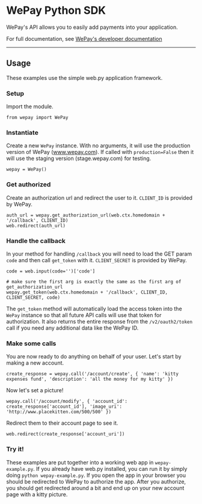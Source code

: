 # WePay Python SDK
WePay's API allows you to easily add payments into your application.

For full documentation, see [WePay's developer documentation](https://www.wepay.com/developer)

***
## Usage
These examples use the simple web.py application framework.

### Setup
Import the module.

    from wepay import WePay

### Instantiate
Create a new `WePay` instance. With no arguments, it will use the production version of WePay (www.wepay.com). If called with `production=False` then it will use the staging version (stage.wepay.com) for testing.

    wepay = WePay()

### Get authorized
Create an authorization url and redirect the user to it. `CLIENT_ID` is provided by WePay.

    auth_url = wepay.get_authorization_url(web.ctx.homedomain + '/callback', CLIENT_ID)
    web.redirect(auth_url)

### Handle the callback
In your method for handling `/callback` you will need to load the GET param `code` and then call `get_token` with it. `CLIENT_SECRET` is provided by WePay.

    code = web.input(code='')['code']
    
    # make sure the first arg is exactly the same as the first arg of get_authorization_url
    wepay.get_token(web.ctx.homedomain + '/callback', CLIENT_ID, CLIENT_SECRET, code)

The `get_token` method will automatically load the access token into the `WePay` instance so that all future API calls will use that token for authorization. It also returns the entire response from the `/v2/oauth2/token` call if you need any additional data like the WePay ID.

### Make some calls
You are now ready to do anything on behalf of your user. Let's start by making a new account.

    create_response = wepay.call('/account/create', { 'name': 'kitty expenses fund', 'description': 'all the money for my kitty' })

Now let's set a picture!

    wepay.call('/account/modify', { 'account_id': create_response['account_id'], 'image_uri': 'http://www.placekitten.com/500/500' })

Redirect them to their account page to see it.

    web.redirect(create_response['account_uri'])

### Try it!
These examples are put together into a working web app in `wepay-example.py`. If you already have web.py installed, you can run it by simply doing `python wepay-example.py`. If you open the app in your browser you should be redirected to WePay to authorize the app. After you authorize, you should get redirected around a bit and end up on your new account page with a kitty picture.